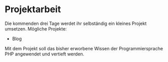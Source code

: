 # Projektarbeit

Die kommenden drei Tage werdet ihr selbständig ein kleines Projekt umsetzen. Mögliche Projekte: 

- Blog 

Mit dem Projekt soll das bisher erworbene Wissen der Programmiersprache PHP angewendet und vertieft werden. 